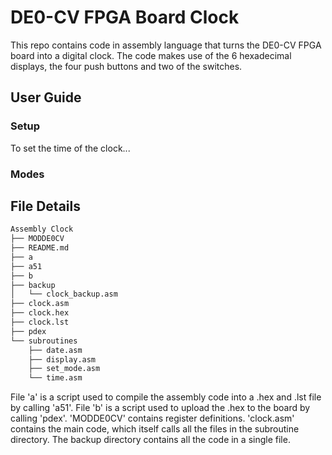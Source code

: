 # DE0-CV FPGA Board Clock

This repo contains code in assembly language that turns the DE0-CV FPGA board into a digital clock. The code makes use of the 6 hexadecimal displays, the four push buttons and two of the switches.

## User Guide
### Setup
To set the time of the clock...

### Modes

## File Details 
```bash
Assembly Clock
├── MODDE0CV
├── README.md
├── a
├── a51
├── b
├── backup
│   └── clock_backup.asm
├── clock.asm
├── clock.hex
├── clock.lst
├── pdex
└── subroutines
    ├── date.asm
    ├── display.asm
    ├── set_mode.asm
    └── time.asm
```
File 'a' is a script used to compile the assembly code into a .hex and .lst file by calling 'a51'. File 'b' is a script used to upload the .hex to the board by calling 'pdex'. 
'MODDE0CV' contains register definitions. 
'clock.asm' contains the main code, which itself calls all the files in the subroutine directory. The backup directory contains all the code in a single file. 

